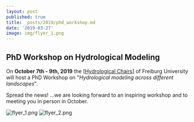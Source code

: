 ```yaml
---
layout: post
published: true
title: _posts/2019/phd_workshop.md
date: '2019-03-27'
image: img/flyer_1.png
---
```

## PhD Workshop on Hydrological Modeling

On **October 7th - 9th, 2019** the [[Hydrological Chairs](http://www.hydro.uni-freiburg.de/strt-en?set_language=en)] of Freiburg University will host a PhD Workshop on "_Hydrological modeling across different landscapes_". 

Spread the news! ...we are looking forward to an inspiring workshop and to meeting you in person in October.

![flyer_1.png]({{site.baseurl}}/img/flyer_1.png)
![flyer_2.png]({{site.baseurl}}/img/flyer_2.png)
